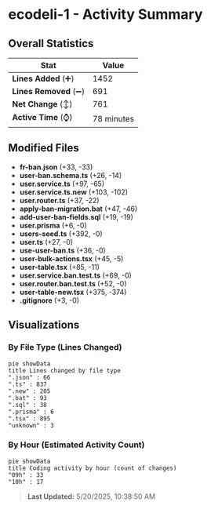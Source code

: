 # ecodeli-1 - Activity Summary 

## Overall Statistics

| Stat                   | Value                                                             |
| ---------------------- | ----------------------------------------------------------------- |
| **Lines Added** (➕)   | 1452                                          |
| **Lines Removed** (➖) | 691                                        |
| **Net Change** (↕)    | 761                |
| **Active Time** (⌚)   | 78 minutes |


## Modified Files
- **fr-ban.json** (+33, -33)
- **user-ban.schema.ts** (+26, -14)
- **user.service.ts** (+97, -65)
- **user.service.ts.new** (+103, -102)
- **user.router.ts** (+37, -22)
- **apply-ban-migration.bat** (+47, -46)
- **add-user-ban-fields.sql** (+19, -19)
- **user.prisma** (+6, -0)
- **users-seed.ts** (+392, -0)
- **user.ts** (+27, -0)
- **use-user-ban.ts** (+36, -0)
- **user-bulk-actions.tsx** (+45, -5)
- **user-table.tsx** (+85, -11)
- **user.service.ban.test.ts** (+69, -0)
- **user.router.ban.test.ts** (+52, -0)
- **user-table-new.tsx** (+375, -374)
- **.gitignore** (+3, -0)

## Visualizations

### By File Type (Lines Changed)

```mermaid
pie showData
title Lines changed by file type
".json" : 66
".ts" : 837
".new" : 205
".bat" : 93
".sql" : 38
".prisma" : 6
".tsx" : 895
"unknown" : 3
```

### By Hour (Estimated Activity Count)

```mermaid
pie showData
title Coding activity by hour (count of changes)
"09h" : 33
"10h" : 17
```


> **Last Updated:** 5/20/2025, 10:38:50 AM